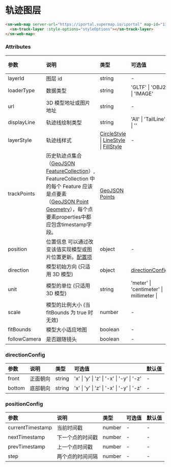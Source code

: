 # 轨迹图层

```html
<sm-web-map server-url="https://iportal.supermap.io/iportal" map-id="1329428269">
  <sm-track-layer :style-options="styleOptions"></sm-track-layer>
</sm-web-map>
```

### Attributes

| 参数              | 说明                                         | 类型                                                                                                                                                                                          | 可选值                                         | 默认值 |
| :---------------- | :------------------------------------------- | :-------------------------------------------------------------------------------------------------------------------------------------------------------------------------------------------- | :--------------------------------------------- | :----- |
| layerId           | 图层 id                                      | string                                                                                                                                                                                        | -                                              | -      |
| loaderType        | 数据类型                                     | string                                                                                                                                                                                        | 'GLTF' \| 'OBJ2' \| 'IMAGE'                    | -      |
| url               | 3D 模型地址或图片地址                        | string                                                                                                                                                                                        | -                                              | -      |
| displayLine       | 轨迹线绘制类型                               | string                                                                                                                                                                                        | 'All' \| 'TailLine' \| ''                      | -      |
| layerStyle        | 轨迹线样式                                   | [CircleStyle](/zh/api/common-types/common-types.md#circlestyle) \| [LineStyle](/zh/api/common-types/common-types.md#linestyle) \| [FillStyle](/zh/api/common-types/common-types.md#fillstyle) | - | - |
| trackPoints          | 历史轨迹点集合（[GeoJSON FeatureCollection](https://tools.ietf.org/html/rfc7946#section-3.3)）, FeatureCollection 中的每个 Feature 应该是点要素（[GeoJSON Point Geometry](https://tools.ietf.org/html/rfc7946#section-3.1.2)），每个点要素properties中都应包含timestamp字段。                           | [GeoJSON Points](https://tools.ietf.org/html/rfc7946#section-3.1.3)
| position | 位置信息 可以通过改变该值实现模型或图片位置更新。<a href="#positionconfig">配置项</a>  | object | - |
| direction         | 模型初始方向 (只适用 3D 模型)                | object                                                                                                                                                                                        | <a href="#directionconfig">directionConfig</a> | -
| unit              | 模型的单位 (只适用 3D 模型)                  | string                                                                                                                                                                                        | 'meter' \| 'centimeter' \| millimeter \|       | -      |
| scale             | 模型的比例大小 (当 fitBounds 为 true 时无效) | number                                                                                                                                                                                        | -                                              | -      |
| fitBounds         | 模型大小适应地图                             | boolean                                                                                                                                                                                       | -                                              | false  |
| followCamera      | 是否跟随镜头                                 | boolean                                                                                                                                                                                       | -                                              | false  |

### directionConfig

| 参数   | 说明     | 类型   | 可选值                                    | 默认值 |
| :----- | :------- | :----- | :---------------------------------------- | :----- |
| front  | 正面朝向 | string | 'x' \| 'y' \| 'z' \| '-x' \| '-y' \| '-z' | -      |
| bottom | 底部朝向 | string | 'x' \| 'y' \| 'z' \| '-x' \| '-y' \| '-z' | -      |

### positionConfig
| 参数   | 说明     | 类型   | 可选值                                    | 默认值 |
| :----- | :------- | :----- | :---------------------------------------- | :----- |
| currentTimestamp  | 当前时间戳 | number | - | - |
| nextTimestamp | 下一个点的时间戳 | number | - | - |
| prevTimestamp  | 上一个点时间戳 | number | - | - |
| step  | 两个点的时间间隔 | number | - | - |
